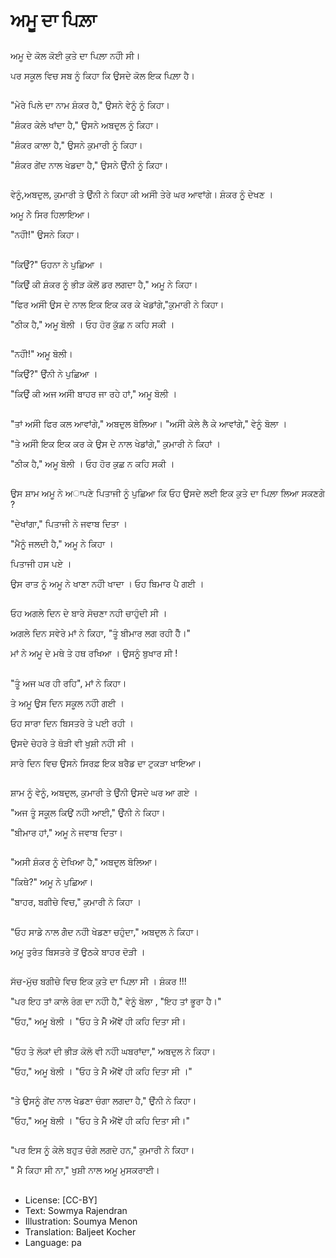 # ਅਮੂ ਦਾ ਪਿਲ਼ਾ

##
ਅਮੂ ਦੇ ਕੋਲ ਕੋਈ ਕੁਤੇ ਦਾ ਪਿਲ਼ਾ ਨਹੀੰ ਸੀ।

ਪਰ ਸਕੂਲ ਵਿਚ ਸਬ ਨੂੰ ਕਿਹਾ ਕਿ ਉਸਦੇ ਕੋਲ ਇਕ ਪਿਲ਼ਾ ਹੈ।

##
"ਮੇਰੇ ਪਿਲੇ ਦਾ ਨਾਮ ਸ਼ੰਕਰ ਹੈ," ਉਸਨੇ ਵੇਨੂੰ ਨੂੰ ਕਿਹਾ। 

"ਸ਼ੰਕਰ ਕੇਲੇ ਖਾਂਦਾ ਹੈ," ਉਸਨੇ  ਅਬਦੁਲ ਨੂੰ ਕਿਹਾ। 

"ਸ਼ੰਕਰ ਕਾਲਾ ਹੈ," ਉਸਨੇ  ਕੁਮਾਰੀ ਨੂੰ ਕਿਹਾ। 

"ਸ਼ੰਕਰ ਗੇਂਦ ਨਾਲ ਖੇਡਦਾ ਹੈ," ਉਸਨੇ  ਉੰਨੀ ਨੂੰ ਕਿਹਾ। 

##
ਵੇਨੂੰ,ਅਬਦੁਲ, ਕੁਮਾਰੀ ਤੇ ਉੰਨੀ ਨੇ ਕਿਹਾ ਕੀ ਅਸੀੰ ਤੇਰੇ ਘਰ ਆਵਾਂਗੇ। ਸ਼ੰਕਰ ਨੂੰ ਦੇਖਣ ।

ਅਮੂ ਨੇੇ ਸਿਰ  ਹਿਲਾਇਆ।

"ਨਹੀੰ!" ਉਸਨੇ ਕਿਹਾ।

##
"ਕਿਉੰ?" ਓਹਨਾ ਨੇ ਪੁਛਿਆ ।

"ਕਿਉੰ ਕੀ ਸ਼ੰਕਰ ਨੂੰ ਭੀੜ ਕੋਲੋਂ  ਡਰ ਲਗਦਾ ਹੈ," ਅਮੂ ਨੇ ਕਿਹਾ। 

"ਫਿਰ ਅਸੀੰ ਉਸ ਦੇ ਨਾਲ ਇਕ ਇਕ ਕਰ ਕੇ ਖੇਡਾਂਗੇ,"ਕੁਮਾਰੀ ਨੇ ਕਿਹਾ।

"ਠੀਕ ਹੈ," ਅਮੂ  ਬੋਲੀ ।  ਓਹ ਹੋਰ ਕੁੱਛ ਨ ਕਹਿ  ਸਕੀ ।

##
"ਨਹੀੰ!" ਅਮੂ ਬੋਲੀ।

"ਕਿਉੰ?" ਉੰਨੀ ਨੇ  ਪੁਛਿਆ ।

"ਕਿਉੰ ਕੀ ਅਜ ਅਸੀੰ ਬਾਹਰ ਜਾ ਰਹੇ ਹਾਂ," ਅਮੂ ਬੋਲੀ ।

##
"ਤਾਂ ਅਸੀੰ ਫਿਰ ਕਲ ਆਵਾਂਗੇ," ਅਬਦੁਲ ਬੋਲਿਆ।
"ਅਸੀੰ ਕੇਲੇ ਲੈ ਕੇ ਆਵਾਂਗੇ," ਵੇਨੂੰ ਬੋਲਾ ।

"ਤੇ ਅਸੀੰ ਇਕ ਇਕ ਕਰ ਕੇ ਉਸ ਦੇ ਨਾਲ ਖੇਡਾਂਗੇ," ਕੁਮਾਰੀ ਨੇ ਕਿਹਾਂ ।

"ਠੀਕ ਹੈ," ਅਮੂ ਬੋਲੀ । ਓਹ ਹੋਰ ਕੁਛ ਨ ਕਹਿ ਸਕੀ ।  

##
ਉਸ ਸ਼ਾਮ ਅਮੂ ਨੇ ਅਾਪਣੇ ਪਿਤਾਜੀ ਨੂੰ ਪੁਛਿਆ ਕਿ ਓਹ ਉਸਦੇ ਲਈ ਇਕ ਕੁਤੇ ਦਾ ਪਿਲ਼ਾ ਲਿਆ ਸਕਣਗੇ ?

"ਦੇਖਾਂਗਾ," ਪਿਤਾਜੀ ਨੇ ਜਵਾਬ ਦਿਤਾ ।

"ਮੈਨੂੰ  ਜਲਦੀ ਹੈ," ਅਮੂ ਨੇ ਕਿਹਾ ।

ਪਿਤਾਜੀ ਹਸ ਪਏ ।

ਉਸ ਰਾਤ ਨੂੰ ਅਮੂ ਨੇ ਖਾਣਾ ਨਹੀੰ ਖਾਦਾ । ਓਹ ਬਿਮਾਰ ਪੈ ਗਈ ।

##
ਓਹ ਅਗਲੇ ਦਿਨ ਦੇ ਬਾਰੇ  ਸੋਚਣਾ ਨਹੀ ਚਾਹੁੰਦੀ ਸੀ ।

ਅਗਲੇ ਦਿਨ ਸਵੇਰੇ ਮਾਂ ਨੇ ਕਿਹਾ, "ਤੂੰ ਬੀਮਾਰ ਲਗ ਰਹੀ ਹੈੰ।"

ਮਾਂ ਨੇ ਅਮੂ ਦੇ ਮਥੇ ਤੇ ਹਥ ਰਖਿਆ । ਉਸਨੂੰ ਬੁਖਾਰ ਸੀ !

##
"ਤੂੰ ਅਜ ਘਰ ਹੀ ਰਹਿ", ਮਾਂ ਨੇ ਕਿਹਾ।

ਤੇ ਅਮੂ ਉਸ ਦਿਨ ਸਕੂਲ ਨਹੀੰ ਗਈ ।

ਓਹ ਸਾਰਾ ਦਿਨ ਬਿਸਤਰੇ ਤੇ ਪਈ ਰਹੀ ।

ਉਸਦੇ ਚੇਹਰੇ  ਤੇ  ਥੋੜੀ ਵੀ ਖੁਸ਼ੀ ਨਹੀੰ ਸੀ ।

ਸਾਰੇ ਦਿਨ ਵਿਚ ਉਸਨੇ ਸਿਰਫ਼ ਇਕ ਬਰੈਡ ਦਾ ਟੁਕੜਾ ਖਾਇਆ।

##
 ਸ਼ਾਮ ਨੂੰ ਵੇਨੂੰ, ਅਬਦੁਲ, ਕੁਮਾਰੀ ਤੇ ਉੰਨੀ  ਉਸਦੇ ਘਰ  ਆ ਗਏ ।

"ਅਜ ਤੂੰ ਸਕੂ਼ਲ ਕਿਉਂ ਨਹੀੰ ਆਈ," ਉੰਨੀ ਨੇ ਕਿਹਾ। 

"ਬੀਮਾਰ ਹਾਂ," ਅਮੂ ਨੇ ਜਵਾਬ ਦਿਤਾ। 

##
"ਅਸੀ ਸ਼ੰਕਰ ਨੂੰ ਦੇਖਿਆ ਹੈ," ਅਬਦੁਲ ਬੋਲਿਆ।

"ਕਿਥੇ?" ਅਮੂ ਨੇ ਪੁਛਿਆ।

"ਬਾਹਰ, ਬਗੀਚੇ ਵਿਚ," ਕੁਮਾਰੀ ਨੇ ਕਿਹਾ ।

##
"ਓਹ ਸਾਡੇ ਨਾਲ ਗੇੰਦ  ਨਹੀੰ ਖੇਡਣਾ  ਚਹੁੰਦਾ," ਅਬਦੁਲ  ਨੇ ਕਿਹਾ।

 ਅਮੂ ਤੁਰੰਤ ਬਿਸਤਰੇ ਤੋਂ  ਉਠਕੇ ਬਾਹਰ  ਦੋੜੀ ।

##
ਸੱਚ-ਮੁੱਚ ਬਗੀਚੇ ਵਿਚ ਇਕ ਕੁਤੇ ਦਾ ਪਿਲ਼ਾ ਸੀ । ਸ਼ੰਕਰ !!!

"ਪਰ ਇਹ ਤਾਂ ਕਾਲੇ ਰੰਗ ਦਾ ਨਹੀੰ ਹੈ," ਵੇਨੂੰ ਬੋਲਾ , "ਇਹ ਤਾਂ ਭੂਰਾ ਹੈ।"

"ਓਹ," ਅਮੂ ਬੋਲੀ । "ਓਹ ਤੇ ਮੈੰ ਐਂਞੇਂ ਹੀ ਕਹਿ ਦਿਤਾ ਸੀ।

##
"ਓਹ ਤੇ ਲੋਕਾਂ ਦੀ ਭੀੜ ਕੋਲੋ ਵੀ ਨਹੀੰ ਘਬਰਾਂਦਾ," ਅਬਦੁਲ ਨੇ ਕਿਹਾ।

"ਓਹ," ਅਮੂ ਬੋਲੀ । "ਓਹ ਤੇ ਮੈੰ ਐਂਞੇਂ ਹੀ ਕਹਿ ਦਿਤਾ ਸੀ ।"

##
"ਤੇ ਉਸਨੂੰ ਗੇਂਦ ਨਾਲ ਖੇਡਣਾ ਚੰਗਾ ਲਗਦਾ ਹੈ," ਉੰਨੀ ਨੇ ਕਿਹਾ।

"ਓਹ," ਅਮੂ ਬੋਲੀ । "ਓਹ ਤੇ ਮੈੰ ਐਂਞੇਂ ਹੀ ਕਹਿ ਦਿਤਾ ਸੀ।"

##
"ਪਰ ਇਸ ਨੂੰ ਕੇਲੇ ਬਹੁਤ ਚੰਗੇ ਲਗਦੇ ਹਨ," ਕੁਮਾਰੀ ਨੇ ਕਿਹਾ।

" ਮੈੰ ਕਿਹਾ ਸੀ ਨਾ," ਖੁਸ਼ੀ ਨਾਲ ਅਮੂ ਮੁਸਕਰਾਈ।

##
* License: [CC-BY]
* Text: Sowmya Rajendran
* Illustration: Soumya Menon
* Translation: Baljeet Kocher
* Language: pa
